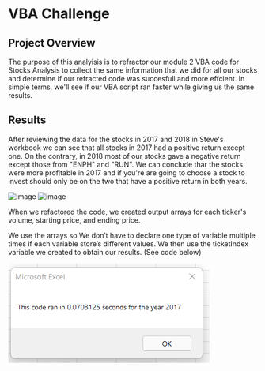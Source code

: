 # VBA Challenge
 
## Project Overview

The purpose of this analyisis is to refractor our module 2 VBA code for Stocks Analysis to  collect the same information that we did for all our stocks and determine if our refracted code was succesfull and more effcient. In simple terms, we'll see if our VBA script ran faster while giving us the same results.

## Results

After reviewing the data for the stocks in  2017 and 2018 in Steve's workbook we can see that all stocks in 2017 had a positive return except one. On the contrary, in 2018 most of our stocks gave a negative return except those from "ENPH" and "RUN". We can conclude thar the stocks were more profitable in 2017 and if you're are going to choose a stock to invest should only be on the two that have a positive return in both years.

![image](https://user-images.githubusercontent.com/99451833/155895442-3a7ae766-f774-438b-aee5-11b65caa8f3f.png) ![image](https://user-images.githubusercontent.com/99451833/155895897-d6e96e70-2e25-477f-8e33-f8cad862b44c.png)

When we refactored the code, we created output arrays for each ticker's volume, starting price, and ending price. 



We use the arrays so We don’t have to declare one type of variable multiple times if each variable store’s different values. We then use the ticketIndex variable we created to obtain our results. (See code below)


           










![image](https://github.com/gotica462/Stock-Analysis/blob/main/VBA_Challenge_2017.png)
